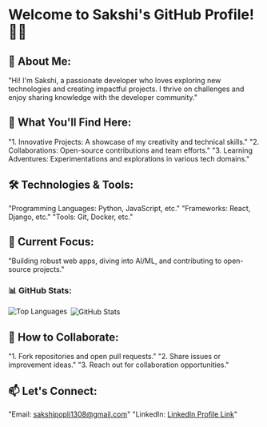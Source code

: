 

# Welcome to Sakshi's GitHub Profile! 👋✨

## 🌟 About Me:
 "Hi! I'm Sakshi, a passionate developer who loves exploring new technologies and creating impactful projects. I thrive on challenges and enjoy sharing knowledge with the developer community."

## 🔭 What You'll Find Here:
"1. Innovative Projects: A showcase of my creativity and technical skills."
"2. Collaborations: Open-source contributions and team efforts."
"3. Learning Adventures: Experimentations and explorations in various tech domains."

## 🛠️ Technologies & Tools:
"Programming Languages: Python, JavaScript, etc."
"Frameworks: React, Django, etc."
"Tools: Git, Docker, etc."

## 🌱 Current Focus:
"Building robust web apps, diving into AI/ML, and contributing to open-source projects."

<h3 align="left">📊 GitHub Stats:</h3>
<p>
<img align="left" src="https://github-readme-stats.vercel.app/api/top-langs?username=SAKSHI-1308&show_icons=true&locale=en&layout=compact" alt="Top Languages" />
</p>
<p>&nbsp;<img align="center" src="https://github-readme-stats.vercel.app/api?username=SAKSHI-1308&show_icons=true&locale=en" alt="GitHub Stats" /></p>

 

## 🤝 How to Collaborate:
"1. Fork repositories and open pull requests."
"2. Share issues or improvement ideas."
"3. Reach out for collaboration opportunities."

## 📫 Let's Connect:
"Email: sakshipopli1308@gmail.com"
"LinkedIn: [LinkedIn Profile Link](https://www.linkedin.com/in/sakshi-popli-567940220/)"
